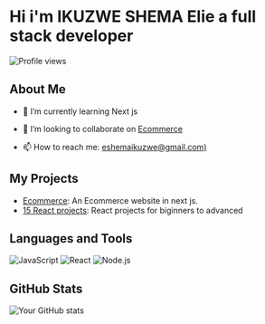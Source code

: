 # Hi i'm IKUZWE SHEMA Elie a full stack developer 

![Profile views](https://komarev.com/ghpvc/?username=your-username&color=green)

## About Me
- 🌱 I’m currently learning Next js
- 👯 I’m looking to collaborate on [Ecommerce](https://github.com/shemaikuzwe/Ecommerce)

- 📫 How to reach me: [eshemaikuzwe@gmail.com)](mailto:eshemaikuzwe@gmail.com)


## My Projects
- [Ecommerce](https://github.com/shemaikuzwe/Ecommerce): An Ecommerce website in next js.
- [15 React projects](https://github.com/shemaikuzwe/15-React-ptojects): React projects for biginners to advanced

## Languages and Tools
![JavaScript](https://img.shields.io/badge/-JavaScript-black?style=flat-square&logo=javascript)
![React](https://img.shields.io/badge/-React-black?style=flat-square&logo=react)
![Node.js](https://img.shields.io/badge/-Node.js-black?style=flat-square&logo=node.js)


## GitHub Stats
![Your GitHub stats](https://github-readme-stats.vercel.app/api?username=your-username&show_icons=true&theme=radical)

